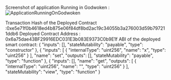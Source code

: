 Screenshot of application Running in Godwoken :
![ApplicationRunningOnGodwoken](https://user-images.githubusercontent.com/29740766/131251770-d8fcdcc6-e146-4729-a434-6b208547b9bd.png)



Transaction Hash of the Deployed Contract :0xe5e71f0b4618ed4b875e06f84df8bd2ac19c34055b3a276003d59b797211ddb6
Deployed Contract Address : 0x6a75dae43BF29916EDC031E3b083E9373C0b9E1f
ABI of the deployed smart contract:
{
      "inputs": [],
      "stateMutability": "payable",
      "type": "constructor"
    },
    { 
      "inputs": [
        {
          "internalType": "uint256",
          "name": "x",
          "type": "uint256"
        }
      ],
      "name": "set",
      "outputs": [],
      "stateMutability": "payable",
      "type": "function"
    },
    { 
      "inputs": [],
      "name": "get",
      "outputs": [
        {
          "internalType": "uint256",
          "name": "",
          "type": "uint256"
        }
      ],
      "stateMutability": "view",
      "type": "function"
    }




